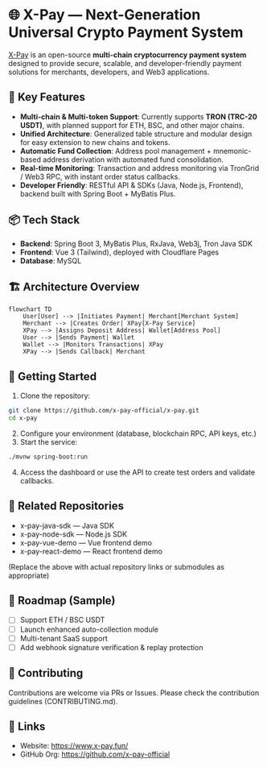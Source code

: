 # 🌐 X-Pay — Next-Generation Universal Crypto Payment System

[X-Pay](https://www.x-pay.fun/) is an open-source **multi-chain cryptocurrency payment system** designed to provide secure, scalable, and developer-friendly payment solutions for merchants, developers, and Web3 applications.

## 🚀 Key Features

- **Multi-chain & Multi-token Support**: Currently supports **TRON (TRC-20 USDT)**, with planned support for ETH, BSC, and other major chains.  
- **Unified Architecture**: Generalized table structure and modular design for easy extension to new chains and tokens.  
- **Automatic Fund Collection**: Address pool management + mnemonic-based address derivation with automated fund consolidation.  
- **Real-time Monitoring**: Transaction and address monitoring via TronGrid / Web3 RPC, with instant order status callbacks.  
- **Developer Friendly**: RESTful API & SDKs (Java, Node.js, Frontend), backend built with Spring Boot + MyBatis Plus.

## 📦 Tech Stack

- **Backend**: Spring Boot 3, MyBatis Plus, RxJava, Web3j, Tron Java SDK  
- **Frontend**: Vue 3 (Tailwind), deployed with Cloudflare Pages  
- **Database**: MySQL

## 🏗 Architecture Overview

```mermaid
flowchart TD
    User[User] --> |Initiates Payment| Merchant[Merchant System]
    Merchant --> |Creates Order| XPay[X-Pay Service]
    XPay --> |Assigns Deposit Address| Wallet[Address Pool]
    User --> |Sends Payment| Wallet
    Wallet --> |Monitors Transactions| XPay
    XPay --> |Sends Callback| Merchant
```

## 🔧 Getting Started

1. Clone the repository:
```bash
git clone https://github.com/x-pay-official/x-pay.git
cd x-pay
```

2. Configure your environment (database, blockchain RPC, API keys, etc.)  
3. Start the service:
```bash
./mvnw spring-boot:run
```

4. Access the dashboard or use the API to create test orders and validate callbacks.

## 📎 Related Repositories
- x-pay-java-sdk — Java SDK  
- x-pay-node-sdk — Node.js SDK  
- x-pay-vue-demo — Vue frontend demo  
- x-pay-react-demo — React frontend demo  

(Replace the above with actual repository links or submodules as appropriate)

## 📌 Roadmap (Sample)
- [ ] Support ETH / BSC USDT  
- [ ] Launch enhanced auto-collection module  
- [ ] Multi-tenant SaaS support  
- [ ] Add webhook signature verification & replay protection

## 🤝 Contributing
Contributions are welcome via PRs or Issues. Please check the contribution guidelines (CONTRIBUTING.md).

## 🔗 Links
- Website: https://www.x-pay.fun/  
- GitHub Org: https://github.com/x-pay-official
